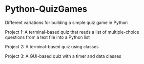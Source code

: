 # Python-QuizGames
Different variations for building a simple quiz game in Python

Project 1:
A terminal-based quiz that reads a list of multiple-choice questions from a text file into a Python list

Project 2:
A terminal-based quiz using classes 

Project 3:
A GUI-based quiz with a timer and data classes

